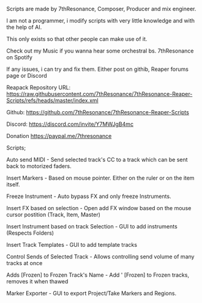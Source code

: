 Scripts are made by 7thResonance, Composer, Producer and mix engineer.

I am not a programmer, i modify scripts with very little knowledge and with the help of AI.

This only exists so that other people can make use of it.

Check out my Music if you wanna hear some orchestral bs. 7thResonance on Spotify

If any issues, i can try and fix them. Either post on githib, Reaper forums page or Discord

Reapack Repository URL: https://raw.githubusercontent.com/7thResonance/7thResonance-Reaper-Scripts/refs/heads/master/index.xml

Github: https://github.com/7thResonance/7thResonance-Reaper-Scripts

Discord: https://discord.com/invite/Y7MWJgB4mc

Donation https://paypal.me/7thresonance


Scripts;

Auto send MIDI - Send selected track's CC to a track which can be sent back to motorized faders.

Insert Markers - Based on mouse pointer. Either on the ruler or on the item itself.

Freeze Instrument - Auto bypass FX and only freeze Instruments.

Insert FX based on selection - Open add FX window based on the mouse cursor postition (Track, Item, Master)

Insert Instrument based on track Selection - GUI to add instruments (Respects Folders)

Insert Track Templates - GUI to add template tracks

Control Sends of Selected Track - Allows controlling send volume of many tracks at once

Adds [Frozen] to Frozen Track's Name - Add ' [Frozen] to Frozen tracks, removes it when thawed

Marker Exporter - GUI to export Project/Take Markers and Regions.
